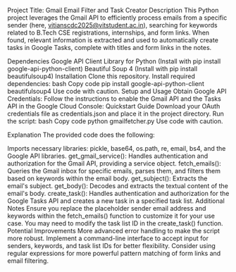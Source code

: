 Project Title: Gmail Email Filter and Task Creator
Description
This Python project leverages the Gmail API to efficiently process emails from a specific sender (here, vitianscdc2025@vitstudent.ac.in), searching for keywords related to B.Tech CSE registrations, internships, and form links. When found, relevant information is extracted and used to automatically create tasks in Google Tasks, complete with titles and form links in the notes.

Dependencies
Google API Client Library for Python (Install with pip install google-api-python-client)
Beautiful Soup 4 (Install with pip install beautifulsoup4)
Installation
Clone this repository.
Install required dependencies:
bash
Copy code
pip install google-api-python-client beautifulsoup4
Use code with caution.
Setup and Usage
Obtain Google API Credentials:
Follow the instructions to enable the Gmail API and the Tasks API in the Google Cloud Console: Quickstart Guide
Download your OAuth credentials file as credentials.json and place it in the project directory.
Run the script:
bash
Copy code
python gmailfetcher.py
Use code with caution.

Explanation
The provided code does the following:

Imports necessary libraries: pickle, base64, os.path, re, email, bs4, and the Google API libraries.
get_gmail_service(): Handles authentication and authorization for the Gmail API, providing a service object.
fetch_emails(): Queries the Gmail inbox for specific emails, parses them, and filters them based on keywords within the email body.
get_subject(): Extracts the email's subject.
get_body(): Decodes and extracts the textual content of the email's body.
create_task(): Handles authentication and authorization for the Google Tasks API and creates a new task in a specified task list.
Additional Notes
Ensure you replace the placeholder sender email address and keywords within the fetch_emails() function to customize it for your use case.
You may need to modify the task list ID in the create_task() function.
Potential Improvements
More advanced error handling to make the script more robust.
Implement a command-line interface to accept input for senders, keywords, and task list IDs for better flexibility.
Consider using regular expressions for more powerful pattern matching of form links and email filtering.
